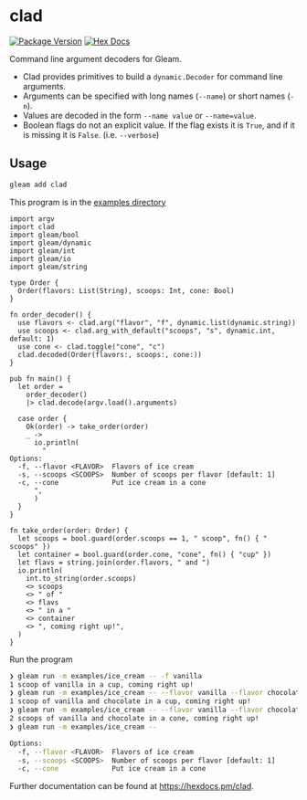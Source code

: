 # clad


[![Package Version](https://img.shields.io/hexpm/v/clad)](https://hex.pm/packages/clad)
[![Hex Docs](https://img.shields.io/badge/hex-docs-ffaff3)](https://hexdocs.pm/clad/)


Command line argument decoders for Gleam.

- Clad provides primitives to build a `dynamic.Decoder` for command line arguments.
- Arguments can be specified with long names (`--name`) or short names (`-n`).
- Values are decoded in the form `--name value` or `--name=value`.
- Boolean flags do not an explicit value. If the flag exists it is `True`, and if it is missing it is `False`. (i.e. `--verbose`)


## Usage

```sh
gleam add clad
```

This program is in the [examples directory](https://github.com/ryanmiville/clad/tree/main/test/examples)

```gleam
import argv
import clad
import gleam/bool
import gleam/dynamic
import gleam/int
import gleam/io
import gleam/string

type Order {
  Order(flavors: List(String), scoops: Int, cone: Bool)
}

fn order_decoder() {
  use flavors <- clad.arg("flavor", "f", dynamic.list(dynamic.string))
  use scoops <- clad.arg_with_default("scoops", "s", dynamic.int, default: 1)
  use cone <- clad.toggle("cone", "c")
  clad.decoded(Order(flavors:, scoops:, cone:))
}

pub fn main() {
  let order =
    order_decoder()
    |> clad.decode(argv.load().arguments)

  case order {
    Ok(order) -> take_order(order)
    _ ->
      io.println(
        "
Options:
  -f, --flavor <FLAVOR>  Flavors of ice cream
  -s, --scoops <SCOOPS>  Number of scoops per flavor [default: 1]
  -c, --cone             Put ice cream in a cone
      ",
      )
  }
}

fn take_order(order: Order) {
  let scoops = bool.guard(order.scoops == 1, " scoop", fn() { " scoops" })
  let container = bool.guard(order.cone, "cone", fn() { "cup" })
  let flavs = string.join(order.flavors, " and ")
  io.println(
    int.to_string(order.scoops)
    <> scoops
    <> " of "
    <> flavs
    <> " in a "
    <> container
    <> ", coming right up!",
  )
}
```

Run the program

```sh
❯ gleam run -m examples/ice_cream -- -f vanilla
1 scoop of vanilla in a cup, coming right up!
❯ gleam run -m examples/ice_cream -- --flavor vanilla --flavor chocolate
1 scoop of vanilla and chocolate in a cup, coming right up!
❯ gleam run -m examples/ice_cream -- --flavor vanilla --flavor chocolate --scoops 2 --cone
2 scoops of vanilla and chocolate in a cone, coming right up!
❯ gleam run -m examples/ice_cream --

Options:
  -f, --flavor <FLAVOR>  Flavors of ice cream
  -s, --scoops <SCOOPS>  Number of scoops per flavor [default: 1]
  -c, --cone             Put ice cream in a cone
```

Further documentation can be found at <https://hexdocs.pm/clad>.
